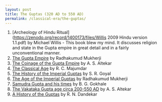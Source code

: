 ```yaml
---
layout: post
title: The Guptas (320 AD to 550 AD)
permalink: /classical-era/the-guptas/
---
```


1. [Archeology of Hindu Ritual](https://zenodo.org/record/1400173/files/Willis 2009 Hindu version 1.1.pdf) by Michael Willis - This book blew my mind. It discusses religion and state in the Gupta empire in great detail and in a fairly unconventional manner.
2. [The Gupta Empire](https://archive.org/details/in.gov.ignca.74439) by Radhakumud Mukherji
3. [The Coinage of the Gupta Empire](https://archive.org/details/in.gov.ignca.6531) by A. S. Altekar
4. [The Classical Age](https://archive.org/details/in.ernet.dli.2015.225425) by R. C. Majumdar
5. [The History of the Imperial Guptas](https://archive.org/details/goyal-1967) by S. R. Goyal
6. [The Age of the Imperial Guptas](https://archive.org/details/in.ernet.dli.2015.126573/) by Radhakumud Mukherji
7. [Samudra Gupta and his times](https://archive.org/details/in.ernet.dli.2015.126896) by B. G. Gokhale
8. [The Vakataka Gupta age circa 200-550 AD](https://archive.org/details/in.ernet.dli.2015.103102) by A. S. Altekar
9. [A History of the Guptas](https://archive.org/details/in.ernet.dli.2015.76629) by R. N. Dandekar
